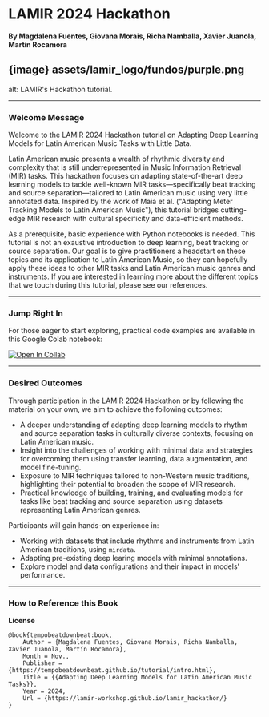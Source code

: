 
**LAMIR 2024 Hackathon**  
====================================================

**By Magdalena Fuentes, Giovana Morais, Richa Namballa, Xavier Juanola, Martín Rocamora**

{image} assets/lamir_logo/fundos/purple.png  
---  
alt: LAMIR's Hackathon tutorial.

---

### Welcome Message

Welcome to the LAMIR 2024 Hackathon tutorial on Adapting Deep Learning Models for Latin American Music Tasks with Little Data.  

Latin American music presents a wealth of rhythmic diversity and complexity that is still underrepresented in Music Information Retrieval (MIR) tasks. This hackathon focuses on adapting state-of-the-art deep learning models to tackle well-known MIR tasks—specifically beat tracking and source separation—tailored to Latin American music using very little annotated data. Inspired by the work of Maia et al. ("Adapting Meter Tracking Models to Latin American Music"), this tutorial bridges cutting-edge MIR research with cultural specificity and data-efficient methods.

As a prerequisite, basic experience with Python notebooks is needed. This tutorial is not an exaustive introduction to deep learning, beat tracking or source separation. Our goal is to give practitioners a headstart on these topics and its application to Latin American Music, so they can hopefully apply these ideas to other MIR tasks and Latin American music genres and instruments. If you are interested in learning more about the different topics that we touch during this tutorial, please see our references.

---

### **Jump Right In**  
For those eager to start exploring, practical code examples are available in this Google Colab notebook:  

[![Open In Collab](https://colab.research.google.com/assets/colab-badge.svg)](https://colab.research.google.com/drive/1tuOqNyO9gdMmYJsj33fP_QOfpRsm2tmt?usp=sharing)  

---

### Desired Outcomes  

Through participation in the LAMIR 2024 Hackathon or by following the material on your own, we aim to achieve the following outcomes:  

- A deeper understanding of adapting deep learning models to rhythm and source separation tasks in culturally diverse contexts, focusing on Latin American music.  
- Insight into the challenges of working with minimal data and strategies for overcoming them using transfer learning, data augmentation, and model fine-tuning.  
- Exposure to MIR techniques tailored to non-Western music traditions, highlighting their potential to broaden the scope of MIR research.  
- Practical knowledge of building, training, and evaluating models for tasks like beat tracking and source separation using datasets representing Latin American genres.  

Participants will gain hands-on experience in:  
- Working with datasets that include rhythms and instruments from Latin American traditions, using `mirdata`.   
- Adapting pre-existing deep learing models with minimal annotations.  
- Explore model and data configurations and their impact in models' performance.  

---

### How to Reference this Book  

**License**  

```
@book{tempobeatdownbeat:book,
	Author = {Magdalena Fuentes, Giovana Morais, Richa Namballa, Xavier Juanola, Martín Rocamora},
	Month = Nov.,
	Publisher = {https://tempobeatdownbeat.github.io/tutorial/intro.html},
	Title = {{Adapting Deep Learning Models for Latin American Music Tasks}},
	Year = 2024,
	Url = {https://lamir-workshop.github.io/lamir_hackathon/}
}
```  